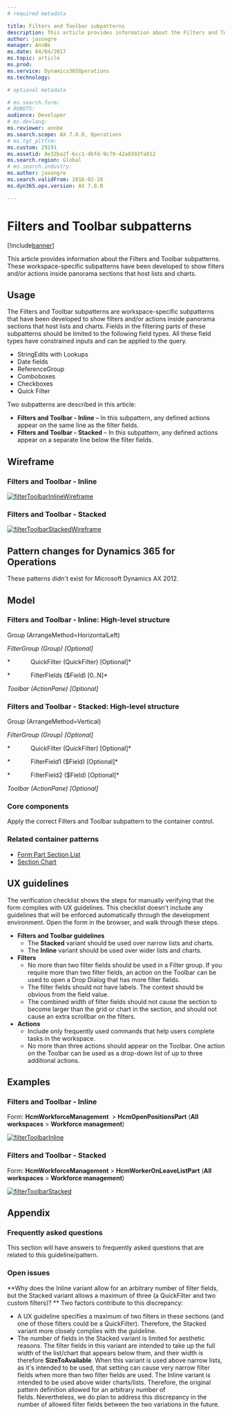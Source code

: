 ```yaml
---
# required metadata

title: Filters and Toolbar subpatterns
description: This article provides information about the Filters and Toolbar subpatterns. These workspace-specific subpatterns have been developed to show filters and/or actions inside panorama sections that host lists and charts.
author: jasongre
manager: AnnBe
ms.date: 04/04/2017
ms.topic: article
ms.prod: 
ms.service: Dynamics365Operations
ms.technology: 

# optional metadata

# ms.search.form: 
# ROBOTS: 
audience: Developer
# ms.devlang: 
ms.reviewer: annbe
ms.search.scope: AX 7.0.0, Operations
# ms.tgt_pltfrm: 
ms.custom: 29191
ms.assetid: 8e32ba2f-6cc1-4bfd-9c79-42a8392fa812
ms.search.region: Global
# ms.search.industry: 
ms.author: jasongre
ms.search.validFrom: 2016-02-28
ms.dyn365.ops.version: AX 7.0.0

---
```


# Filters and Toolbar subpatterns

[!include[banner](../includes/banner.md)]


This article provides information about the Filters and Toolbar subpatterns. These workspace-specific subpatterns have been developed to show filters and/or actions inside panorama sections that host lists and charts.

Usage
-----

The Filters and Toolbar subpatterns are workspace-specific subpatterns that have been developed to show filters and/or actions inside panorama sections that host lists and charts. Fields in the filtering parts of these subpatterns should be limited to the following field types. All these field types have constrained inputs and can be applied to the query.

-   StringEdits with Lookups
-   Date fields
-   ReferenceGroup
-   Comboboxes
-   Checkboxes
-   Quick Filter

Two subpatterns are described in this article:

-   **Filters and Toolbar - Inline** – In this subpattern, any defined actions appear on the same line as the filter fields.
-   **Filters and Toolbar - Stacked** – In this subpattern, any defined actions appear on a separate line below the filter fields.

## Wireframe
### Filters and Toolbar - Inline

[![filterToolbarInlineWireframe](./media/filtertoolbarinlinewireframe.png)](./media/filtertoolbarinlinewireframe.png)

### Filters and Toolbar - Stacked

[![filterToolbarStackedWireframe](./media/filtertoolbarstackedwireframe.png)](./media/filtertoolbarstackedwireframe.png)

## Pattern changes for Dynamics 365 for Operations
These patterns didn't exist for Microsoft Dynamics AX 2012.

## Model
### Filters and Toolbar - Inline: High-level structure

Group (ArrangeMethod=HorizontalLeft)

*FilterGroup (Group) \[Optional\]*

*            QuickFilter (QuickFilter) \[Optional\]*

*            FilterFIelds ($Field) \[0..N\]*

*Toolbar (ActionPane) \[Optional\]*

### Filters and Toolbar - Stacked: High-level structure

Group (ArrangeMethod=Vertical)

*FilterGroup (Group) \[Optional\]*

*            QuickFilter (QuickFilter) \[Optional\]*

*            FilterField1 ($Field) \[Optional\]*

*            FilterField2 ($Field) \[Optional\]*

*Toolbar (ActionPane) \[Optional\]*

### Core components

Apply the correct Filters and Toolbar subpattern to the container control.

### Related container patterns

-   [Form Part Section List](section-list-form-pattern.md)
-   [Section Chart](section-chart-form-pattern.md)

## UX guidelines
The verification checklist shows the steps for manually verifying that the form complies with UX guidelines. This checklist doesn't include any guidelines that will be enforced automatically through the development environment. Open the form in the browser, and walk through these steps.

-   **Filters and Toolbar guidelines**
    -   The **Stacked** variant should be used over narrow lists and charts.
    -   The **Inline** variant should be used over wider lists and charts.
-   **Filters**
    -   No more than two filter fields should be used in a Filter group. If you require more than two filter fields, an action on the Toolbar can be used to open a Drop Dialog that has more filter fields.
    -   The filter fields should not have labels. The context should be obvious from the field value.
    -   The combined width of filter fields should not cause the section to become larger than the grid or chart in the section, and should not cause an extra scrollbar on the filters.
-   **Actions**
    -   Include only frequently used commands that help users complete tasks in the workspace.
    -   No more than three actions should appear on the Toolbar. One action on the Toolbar can be used as a drop-down list of up to three additional actions.

## Examples
### Filters and Toolbar - Inline

Form: **HcmWorkforceManagement**  &gt; **HcmOpenPositionsPart** (**All workspaces** &gt; **Workforce management**) 

[![filterToolbarInline](./media/filtertoolbarinline.png)](./media/filtertoolbarinline.png)

### Filters and Toolbar - Stacked

Form: **HcmWorkforceManagement** &gt; **HcmWorkerOnLeaveListPart** (**All workspaces** &gt; **Workforce management**) 

[![filterToolbarStacked](./media/filtertoolbarstacked.png)](./media/filtertoolbarstacked.png)

## Appendix
### Frequently asked questions

This section will have answers to frequently asked questions that are related to this guideline/pattern.

### Open issues

**Why does the Inline variant allow for an arbitrary number of filter fields, but the Stacked variant allows a maximum of three (a QuickFilter and two custom filters)? ** Two factors contribute to this discrepancy:

-   A UX guideline specifies a maximum of two filters in these sections (and one of those filters could be a QuickFilter). Therefore, the Stacked variant more closely complies with the guideline.
-   The number of fields in the Stacked variant is limited for aesthetic reasons. The filter fields in this variant are intended to take up the full width of the list/chart that appears below them, and their width is therefore **SizeToAvailable**. When this variant is used above narrow lists, as it's intended to be used, that setting can cause very narrow filter fields when more than two filter fields are used. The Inline variant is intended to be used above wider charts/lists. Therefore, the original pattern definition allowed for an arbitrary number of fields. Nevertheless, we do plan to address this discrepancy in the number of allowed filter fields between the two variations in the future.




